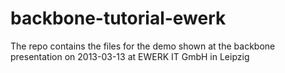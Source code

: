 backbone-tutorial-ewerk
=======================

The repo contains the files for the demo shown at the backbone presentation on 2013-03-13 at EWERK IT GmbH in Leipzig